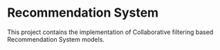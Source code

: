 # Recommendation System

This project contains the implementation of Collaborative filtering based Recommendation System models.
